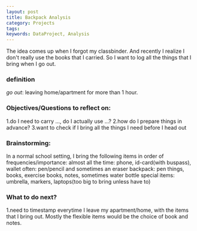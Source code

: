 ```yaml
---
layout: post
title: Backpack Analysis
category: Projects
tags:
keywords: DataProject, Analysis
---
```


The idea comes up when I forgot my classbinder. And recently I realize I don't really use the books that I carried. So I want to log all the things that I bring when I go out.  

### definition
*go out*: leaving home/apartment for more than 1 hour.  

### Objectives/Questions to reflect on:
1.do I need to carry ..., do I actually use ...?
2.how do I prepare things in advance?
3.want to check if I bring all the things I need before I head out  

### Brainstorming:
In a normal school setting, I bring the following items in order of frequencies/importance:
almost all the time:
phone, id-card(with buspass), wallet
often:
pen/pencil and sometimes an eraser
backpack: pen things, books, exercise books, notes, sometimes water bottle
special items: umbrella, markers, laptops(too big to bring unless have to)

### What to do next?
1.need to timestamp everytime I leave my apartment/home, with the items that I bring out.
Mostly the flexible items would be the choice of book and notes.
